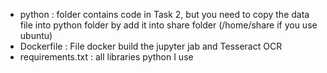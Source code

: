 - python : folder contains code in Task 2, but you need to copy the data file into python folder by add it into share folder (/home/share if you use ubuntu)
- Dockerfile : File docker build the jupyter jab and Tesseract OCR 
- requirements.txt : all libraries python I use 
